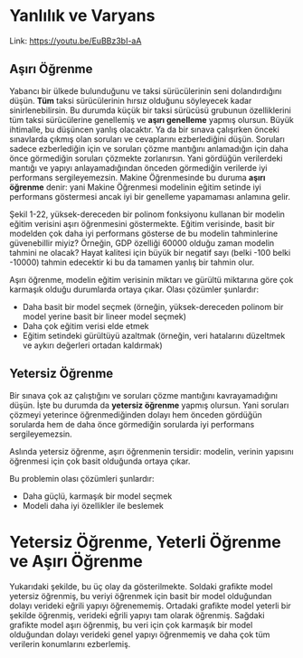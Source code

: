 # Yanlılık ve Varyans

Link: https://youtu.be/EuBBz3bI-aA

## Aşırı Öğrenme

Yabancı bir ülkede bulunduğunu ve taksi sürücülerinin seni dolandırdığını düşün. **Tüm** taksi sürücülerinin hırsız olduğunu söyleyecek kadar sinirlenebilirsin. Bu durumda küçük bir taksi sürücüsü grubunun özelliklerini tüm taksi sürücülerine genellemiş ve **aşırı genelleme** yapmış olursun. Büyük ihtimalle, bu düşüncen yanlış olacaktır. Ya da bir sınava çalışırken önceki sınavlarda çıkmış olan soruları ve cevaplarını ezberlediğini düşün. Soruları sadece ezberlediğin için ve soruları çözme mantığını anlamadığın için daha önce görmediğin soruları çözmekte zorlanırsın. Yani gördüğün verilerdeki mantığı ve yapıyı anlayamadığından önceden görmediğin verilerde iyi performans sergileyemezsin. Makine Öğrenmesinde bu duruma **aşırı öğrenme** denir: yani Makine Öğrenmesi modelinin eğitim setinde iyi performans göstermesi ancak iyi bir genelleme yapamaması anlamına gelir. <br>

Şekil 1-22, yüksek-dereceden bir polinom fonksiyonu kullanan bir modelin eğitim verisini aşırı öğrenmesini göstermekte. Eğitim verisinde, basit bir modelden çok daha iyi performans gösterse de bu modelin tahminlerine güvenebillir miyiz? Örneğin, GDP özelliği 60000 olduğu zaman modelin tahmini ne olacak? Hayat kalitesi için büyük bir negatif sayı (belki -100 belki -10000) tahmin edecektir ki bu da tamamen yanlış bir tahmin olur. <br>

Aşırı öğrenme, modelin eğitim verisinin miktarı ve gürültü miktarına göre çok karmaşık olduğu durumlarda ortaya çıkar. Olası çözümler şunlardır: <br>
- Daha basit bir model seçmek (örneğin, yüksek-dereceden polinom bir model yerine basit bir lineer model seçmek)
- Daha çok eğitim verisi elde etmek
- Eğitim setindeki gürültüyü azaltmak (örneğin, veri hatalarını düzeltmek ve aykırı değerleri ortadan kaldırmak)

## Yetersiz Öğrenme

Bir sınava çok az çalıştığını ve soruları çözme mantığını kavrayamadığını düşün. İşte bu durumda da **yetersiz öğrenme** yapmış olursun. Yani soruları çözmeyi yeterince öğrenmediğinden dolayı hem önceden gördüğün sorularda hem de daha önce görmediğin sorularda iyi performans sergileyemezsin. <br>

Aslında yetersiz öğrenme, aşırı öğrenmenin tersidir: modelin, verinin yapısını öğrenmesi için çok basit olduğunda ortaya çıkar. <br>

Bu problemin olası çözümleri şunlardır:
- Daha güçlü, karmaşık bir model seçmek
- Modeli daha iyi özellikler ile beslemek

# Yetersiz Öğrenme, Yeterli Öğrenme ve Aşırı Öğrenme

Yukarıdaki şekilde, bu üç olay da gösterilmekte. Soldaki grafikte model yetersiz öğrenmiş, bu veriyi öğrenmek için basit bir model olduğundan dolayı verideki eğrili yapıyı öğrenememiş. Ortadaki grafikte model yeterli bir şekilde öğrenmiş, verideki eğrili yapıyı tam olarak öğrenmiş. Sağdaki grafikte model aşırı öğrenmiş, bu veri için çok karmaşık bir model olduğundan dolayı verideki genel yapıyı öğrenmemiş ve daha çok tüm verilerin konumlarını ezberlemiş. 
